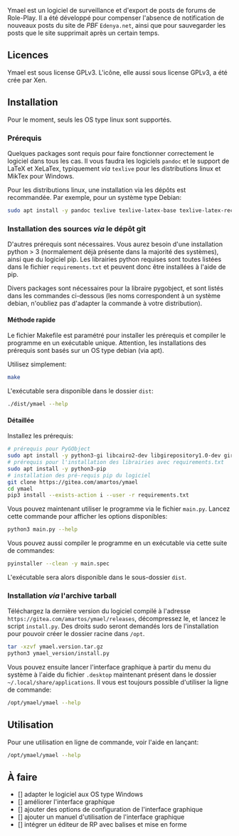 Ymael est un logiciel de surveillance et d'export de posts de forums de
Role-Play. Il a été développé pour compenser l'absence de notification de
nouveaux posts du site de *PBF* `Edenya.net`, ainsi que pour sauvegarder les
posts que le site supprimait après un certain temps.

## Licences

Ymael est sous license GPLv3. L'icône, elle aussi sous license GPLv3, a été
crée par Xen.

## Installation

Pour le moment, seuls les OS type linux sont supportés.

### Prérequis

Quelques packages sont requis pour faire fonctionner correctement le logiciel
dans tous les cas. Il vous faudra les logiciels `pandoc` et le support de LaTeX
et XeLaTex, typiquement *via* `texlive` pour les distributions linux et MikTex
pour Windows.

Pour les distributions linux, une installation via les dépôts est recommandée.
Par exemple, pour un système type Debian:

```sh
sudo apt install -y pandoc texlive texlive-latex-base texlive-latex-recommended texlive-xetex
```

### Installation des sources *via* le dépôt git

D'autres prérequis sont nécessaires. Vous aurez besoin d'une installation
python > 3 (normalement déjà présente dans la majorité des systèmes), ainsi que
du logiciel pip. Les librairies python requises sont toutes listées dans le
fichier `requirements.txt` et peuvent donc être installées à l'aide de pip.

Divers packages sont nécessaires pour la libraire pygobject, et sont listés
dans les commandes ci-dessous (les noms correspondent à un système debian,
n'oubliez pas d'adapter la commande à votre distribution).

#### Méthode rapide

Le fichier Makefile est paramétré pour installer les prérequis et compiler le
programme en un exécutable unique. Attention, les installations des prérequis
sont basés sur un OS type debian (via apt).

Utilisez simplement:

```sh
make
```

L'exécutable sera disponible dans le dossier `dist`:

```sh
./dist/ymael --help
```

#### Détaillée

Installez les prérequis:

```sh
# prérequis pour PyGObject
sudo apt install -y python3-gi libcairo2-dev libgirepository1.0-dev gir1.2-gtk-3.0
# prérequis pour l'installation des librairies avec requirements.txt
sudo apt install -y python3-pip
# installation des pré-requis pip du logiciel
git clone https://gitea.com/amartos/ymael
cd ymael
pip3 install --exists-action i --user -r requirements.txt
```

Vous pouvez maintenant utiliser le programme via le fichier `main.py`. Lancez
cette commande pour afficher les options disponibles:

```sh
python3 main.py --help
```

Vous pouvez aussi compiler le programme en un exécutable via cette suite de
commandes:

```sh
pyinstaller --clean -y main.spec
```

L'exécutable sera alors disponible dans le sous-dossier `dist`.

### Installation *via* l'archive tarball

Téléchargez la dernière version du logiciel compilé à l'adresse
`https://gitea.com/amartos/ymael/releases`, décompressez le, et lancez le script
`install.py`. Des droits sudo seront demandés lors de l'installation pour
pouvoir créer le dossier racine dans `/opt`.

```sh
tar -xzvf ymael.version.tar.gz
python3 ymael_version/install.py
```

Vous pouvez ensuite lancer l'interface graphique à partir du menu du système à
l'aide du fichier `.desktop` maintenant présent dans le dossier
`~/.local/share/applications`. Il vous est toujours possible d'utiliser la ligne
de commande:

```sh
/opt/ymael/ymael --help
```

## Utilisation

Pour une utilisation en ligne de commande, voir l'aide en lançant:

```sh
/opt/ymael/ymael --help
```

## À faire

  - [] adapter le logiciel aux OS type Windows
  - [] améliorer l'interface graphique
  - [] ajouter des options de configuration de l'interface graphique
  - [] ajouter un manuel d'utilisation de l'interface graphique
  - [] intégrer un éditeur de RP avec balises et mise en forme
